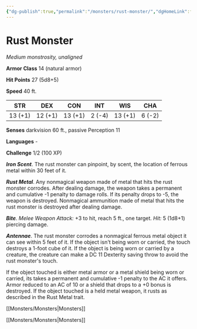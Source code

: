 ```yaml
---
{"dg-publish":true,"permalink":"/monsters/rust-monster/","dgHomeLink":false,"dgPassFrontmatter":true}
---
```



# Rust Monster

*Medium monstrosity, unaligned*

**Armor Class** 14 (natural armor)

**Hit Points** 27 (5d8+5)

**Speed** 40 ft.

| STR     | DEX     | CON     | INT    | WIS     | CHA    |
|---------|---------|---------|--------|---------|--------|
| 13 (+1) | 12 (+1) | 13 (+1) | 2 (-4) | 13 (+1) | 6 (-2) |

**Senses** darkvision 60 ft., passive Perception 11

**Languages** -

**Challenge** 1/2 (100 XP)

***Iron Scent***. The rust monster can pinpoint, by scent, the location of ferrous metal within 30 feet of it.

***Rust Metal***. Any nonmagical weapon made of metal that hits the rust monster corrodes. After dealing damage, the weapon takes a permanent and cumulative -1 penalty to damage rolls. If its penalty drops to -5, the weapon is destroyed. Nonmagical ammunition made of metal that hits the rust monster is destroyed after dealing damage.


***Bite***. *Melee Weapon Attack:* +3 to hit, reach 5 ft., one target. *Hit:* 5 (1d8+1) piercing damage.

***Antennae***. The rust monster corrodes a nonmagical ferrous metal object it can see within 5 feet of it. If the object isn't being worn or carried, the touch destroys a 1-foot cube of it. If the object is being worn or carried by a creature, the creature can make a DC 11 Dexterity saving throw to avoid the rust monster's touch.

If the object touched is either metal armor or a metal shield being worn or carried, its takes a permanent and cumulative -1 penalty to the AC it offers. Armor reduced to an AC of 10 or a shield that drops to a +0 bonus is destroyed. If the object touched is a held metal weapon, it rusts as described in the Rust Metal trait.



[[Monsters/Monsters|Monsters]]

[[Monsters/Monsters|Monsters]]